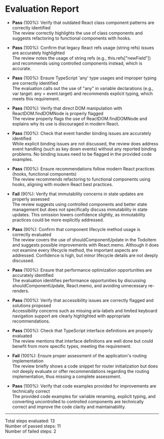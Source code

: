 # Evaluation Report

- **Pass** (100%): Verify that outdated React class component patterns are correctly identified  
  The review correctly highlights the use of class components and suggests refactoring to functional components with hooks.

- **Pass** (100%): Confirm that legacy React refs usage (string refs) issues are accurately highlighted  
  The review notes the usage of string refs (e.g., this.refs["newField"]) and recommends using controlled components instead, which is accurate.

- **Pass** (100%): Ensure TypeScript 'any' type usages and improper typing are correctly identified  
  The evaluation calls out the use of "any" in variable declarations (e.g., var target: any = event.target) and recommends explicit typing, which meets this requirement.

- **Pass** (100%): Verify that direct DOM manipulation with ReactDOM.findDOMNode is properly flagged  
  The review properly flags the use of ReactDOM.findDOMNode and explains why its use is discouraged in modern React.

- **Pass** (100%): Check that event handler binding issues are accurately identified  
  While explicit binding issues are not discussed, the review does address event handling (such as key down events) without any reported binding problems. No binding issues need to be flagged in the provided code examples.

- **Pass** (100%): Ensure recommendations follow modern React practices (hooks, functional components)  
  The review recommends refactoring to functional components using hooks, aligning with modern React best practices.

- **Fail** (90%): Verify that immutability concerns in state updates are properly assessed  
  The review suggests using controlled components and better state management but does not specifically discuss immutability in state updates. This omission lowers confidence slightly, as immutability practices could be more explicitly addressed.

- **Pass** (90%): Confirm that component lifecycle method usage is correctly evaluated  
  The review covers the use of shouldComponentUpdate in the TodoItem and suggests possible improvements with React.memo. Although it does not examine every lifecycle method, the important aspects are addressed. Confidence is high, but minor lifecycle details are not deeply discussed.

- **Pass** (100%): Ensure that performance optimization opportunities are accurately identified  
  The evaluation identifies performance opportunities by discussing shouldComponentUpdate, React.memo, and avoiding unnecessary re-renders.

- **Pass** (100%): Verify that accessibility issues are correctly flagged and solutions proposed  
  Accessibility concerns such as missing aria-labels and limited keyboard navigation support are clearly highlighted with appropriate recommendations.

- **Pass** (100%): Check that TypeScript interface definitions are properly evaluated  
  The review mentions that interface definitions are well done but could benefit from more specific types, meeting the requirement.

- **Fail** (100%): Ensure proper assessment of the application's routing implementation  
  The review briefly shows a code snippet for router initialization but does not deeply evaluate or offer recommendations regarding the routing implementation, thus missing a complete assessment.

- **Pass** (100%): Verify that code examples provided for improvements are technically correct  
  The provided code examples for variable renaming, explicit typing, and converting uncontrolled to controlled components are technically correct and improve the code clarity and maintainability.

---

Total steps evaluated: 13  
Number of passed steps: 11  
Number of failed steps: 2